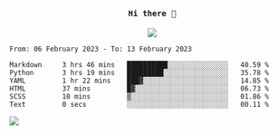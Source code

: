 <h4 align="center"><samp> Hi there 👋  </samp></h4>

<p align="center">
  
  <a href="https://github.com/bznick98">
    <img align="center" src="https://github-readme-stats.vercel.app/api?username=bznick98&&count_private=true&hide=issues,prs,contribs&show_icons=true&theme=gruvbox" />
  </a>
  
  <!--START_SECTION:waka-->

```text
From: 06 February 2023 - To: 13 February 2023

Markdown     3 hrs 46 mins   ██████████░░░░░░░░░░░░░░░   40.59 %
Python       3 hrs 19 mins   █████████░░░░░░░░░░░░░░░░   35.78 %
YAML         1 hr 22 mins    ███▓░░░░░░░░░░░░░░░░░░░░░   14.85 %
HTML         37 mins         █▓░░░░░░░░░░░░░░░░░░░░░░░   06.73 %
SCSS         10 mins         ▒░░░░░░░░░░░░░░░░░░░░░░░░   01.86 %
Text         0 secs          ░░░░░░░░░░░░░░░░░░░░░░░░░   00.11 %
```

<!--END_SECTION:waka-->
  
 
</p>

![](https://visitor-badge.glitch.me/badge?page_id=bznick98.bznick98)
